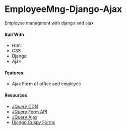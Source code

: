 # EmployeeMng-Django-Ajax
Employee managment with django and ajax

#### Buit With
- Html 
- CSS
- Django
- Ajax

#### Features
- Ajax Form of office and employee

#### Resources
- [JQuery CDN](https://cdnjs.com/libraries/jquery)
- [JQuery Form API](https://api.jquery.com/category/forms/)
- [JQuery Ajax](https://api.jquery.com/jquery.ajax/)
- [Django Crispy Forms](https://django-crispy-forms.readthedocs.io/en/latest/install.html)


